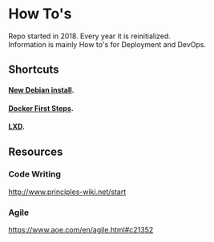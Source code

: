 # How To's
Repo started in 2018. Every year it is reinitialized.<br/>
Information is mainly How to's for Deployment and DevOps.

## Shortcuts
#### [New Debian install](https://github.com/TudorHulban/Deploy2020/blob/master/01_OSs/README.md).
#### [Docker First Steps](https://github.com/TudorHulban/Deploy2020/blob/master/06_Docker/README.md).
#### [LXD](https://github.com/TudorHulban/Deploy2020/blob/master/03_Containers/README.md).

## Resources
### Code Writing
http://www.principles-wiki.net/start

### Agile
https://www.aoe.com/en/agile.html#c21352

